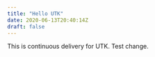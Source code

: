 ```yaml
---
title: "Hello UTK"
date: 2020-06-13T20:40:14Z
draft: false
---
```


This is continuous delivery for UTK. Test change.
